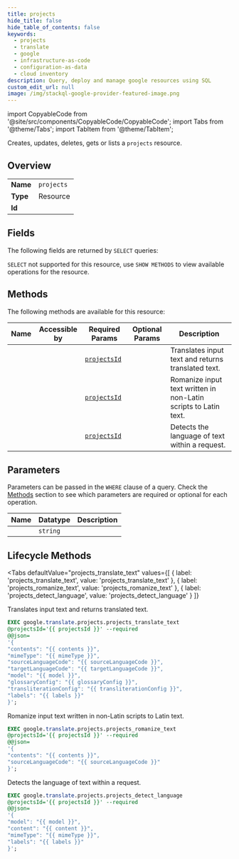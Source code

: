 ```yaml
--- 
title: projects
hide_title: false
hide_table_of_contents: false
keywords:
  - projects
  - translate
  - google
  - infrastructure-as-code
  - configuration-as-data
  - cloud inventory
description: Query, deploy and manage google resources using SQL
custom_edit_url: null
image: /img/stackql-google-provider-featured-image.png
---
```


import CopyableCode from '@site/src/components/CopyableCode/CopyableCode';
import Tabs from '@theme/Tabs';
import TabItem from '@theme/TabItem';

Creates, updates, deletes, gets or lists a <code>projects</code> resource.

## Overview
<table><tbody>
<tr><td><b>Name</b></td><td><code>projects</code></td></tr>
<tr><td><b>Type</b></td><td>Resource</td></tr>
<tr><td><b>Id</b></td><td><CopyableCode code="google.translate.projects" /></td></tr>
</tbody></table>

## Fields

The following fields are returned by `SELECT` queries:

`SELECT` not supported for this resource, use `SHOW METHODS` to view available operations for the resource.


## Methods

The following methods are available for this resource:

<table>
<thead>
    <tr>
    <th>Name</th>
    <th>Accessible by</th>
    <th>Required Params</th>
    <th>Optional Params</th>
    <th>Description</th>
    </tr>
</thead>
<tbody>
<tr>
    <td><a href="#projects_translate_text"><CopyableCode code="projects_translate_text" /></a></td>
    <td><CopyableCode code="exec" /></td>
    <td><a href="#parameter-projectsId"><code>projectsId</code></a></td>
    <td></td>
    <td>Translates input text and returns translated text.</td>
</tr>
<tr>
    <td><a href="#projects_romanize_text"><CopyableCode code="projects_romanize_text" /></a></td>
    <td><CopyableCode code="exec" /></td>
    <td><a href="#parameter-projectsId"><code>projectsId</code></a></td>
    <td></td>
    <td>Romanize input text written in non-Latin scripts to Latin text.</td>
</tr>
<tr>
    <td><a href="#projects_detect_language"><CopyableCode code="projects_detect_language" /></a></td>
    <td><CopyableCode code="exec" /></td>
    <td><a href="#parameter-projectsId"><code>projectsId</code></a></td>
    <td></td>
    <td>Detects the language of text within a request.</td>
</tr>
</tbody>
</table>

## Parameters

Parameters can be passed in the `WHERE` clause of a query. Check the [Methods](#methods) section to see which parameters are required or optional for each operation.

<table>
<thead>
    <tr>
    <th>Name</th>
    <th>Datatype</th>
    <th>Description</th>
    </tr>
</thead>
<tbody>
<tr id="parameter-projectsId">
    <td><CopyableCode code="projectsId" /></td>
    <td><code>string</code></td>
    <td></td>
</tr>
</tbody>
</table>

## Lifecycle Methods

<Tabs
    defaultValue="projects_translate_text"
    values={[
        { label: 'projects_translate_text', value: 'projects_translate_text' },
        { label: 'projects_romanize_text', value: 'projects_romanize_text' },
        { label: 'projects_detect_language', value: 'projects_detect_language' }
    ]}
>
<TabItem value="projects_translate_text">

Translates input text and returns translated text.

```sql
EXEC google.translate.projects.projects_translate_text 
@projectsId='{{ projectsId }}' --required 
@@json=
'{
"contents": "{{ contents }}", 
"mimeType": "{{ mimeType }}", 
"sourceLanguageCode": "{{ sourceLanguageCode }}", 
"targetLanguageCode": "{{ targetLanguageCode }}", 
"model": "{{ model }}", 
"glossaryConfig": "{{ glossaryConfig }}", 
"transliterationConfig": "{{ transliterationConfig }}", 
"labels": "{{ labels }}"
}';
```
</TabItem>
<TabItem value="projects_romanize_text">

Romanize input text written in non-Latin scripts to Latin text.

```sql
EXEC google.translate.projects.projects_romanize_text 
@projectsId='{{ projectsId }}' --required 
@@json=
'{
"contents": "{{ contents }}", 
"sourceLanguageCode": "{{ sourceLanguageCode }}"
}';
```
</TabItem>
<TabItem value="projects_detect_language">

Detects the language of text within a request.

```sql
EXEC google.translate.projects.projects_detect_language 
@projectsId='{{ projectsId }}' --required 
@@json=
'{
"model": "{{ model }}", 
"content": "{{ content }}", 
"mimeType": "{{ mimeType }}", 
"labels": "{{ labels }}"
}';
```
</TabItem>
</Tabs>
